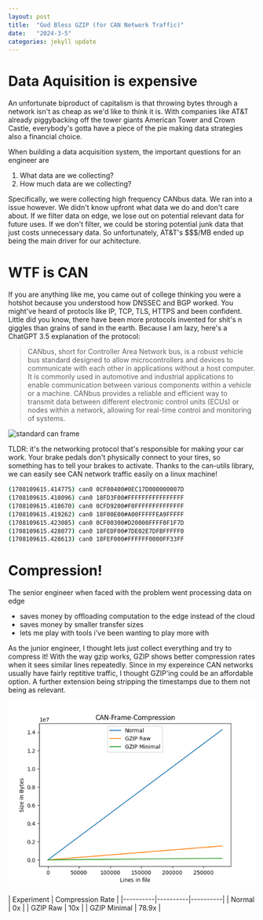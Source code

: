 ```yaml
---
layout: post
title:  "God Bless GZIP (for CAN Network Traffic)"
date:   "2024-3-5"
categories: jekyll update
---
```



#  Data Aquisition is expensive
An unfortunate biproduct of capitalism is that throwing bytes through a network isn't as cheap as we'd like to think it is. With companies like AT&T already piggybacking off the tower giants American Tower and Crown Castle, everybody's gotta have a piece of the pie making data strategies also a financial choice. 

When building a data acquisition system, the important questions for an engineer are 
 1. What data are we collecting?
 2. How much data are we collecting?

Specifically, we were collecting high frequency CANbus data. We ran into a issue however. We didn't know upfront what data we do and don't care about. If we filter data on edge, we lose out on potential relevant data for future uses. If we don't filter, we could be storing potential junk data that just costs unnecessary data. So unfortunately, AT&T's $$$/MB ended up being the main driver for our achitecture. 

# WTF is CAN

If you are anything like me, you came out of college thinking you were a hotshot because you understood how DNSSEC and BGP worked. You might've heard of protocls like IP, TCP, TLS, HTTPS and been confident. Little did you know, there have been more protocols invented for shit's n giggles than grains of sand in the earth. Because I am lazy, here's a ChatGPT 3.5 explanation of the protocol:

> CANbus, short for Controller Area Network bus, is a robust vehicle bus standard designed to allow microcontrollers and devices to communicate with each other in applications without a host computer. It is commonly used in automotive and industrial applications to enable communication between various components within a vehicle or a machine. CANbus provides a reliable and efficient way to transmit data between different electronic control units (ECUs) or nodes within a network, allowing for real-time control and monitoring of systems.



![standard can frame](https://canlogger1000.csselectronics.com/img/CAN-bus-frame-standard-message-SOF-ID-RTR-Control-Data-CRC-ACK-EOF.svg)

TLDR: it's the networking protocol that's responsible for making your car work. Your brake pedals don't physically connect to your tires, so something has to tell your brakes to activate. Thanks to the can-utils library, we can easily see CAN network traffic easily on a linux machine!



```bash
(1708109615.414775) can0 0CF00400#0EC17D000000007D
(1708109615.418096) can0 18FD3F00#FFFFFFFFFFFFFFFF
(1708109615.418670) can0 0CFD9200#F0FFFFFFFFFFFFFF
(1708109615.419262) can0 18F00E00#A00FFFFFEA9FFFFF
(1708109615.423085) can0 0CF00300#D20000FFFF0F1F7D
(1708109615.428077) can0 18FEDF00#7DE02E7DFBFFFFF0
(1708109615.428613) can0 18FEF000#FFFFFF0000FF33FF
```


# Compression! 

The senior engineer when faced with the problem went processing data on edge 
 - saves money by offloading computation to the edge instead of the cloud 
 - saves money by smaller transfer sizes
 - lets me play with tools i've been wanting to play more with 

 As the junior engineer, I thought lets just collect everything and try to compress it! With the way gzip works, GZIP shows better compression rates when it sees similar lines repeatedly. Since in my expereince CAN networks usually have fairly reptitive traffic, I thought GZIP'ing could be an affordable option. A further extension being stripping the timestamps due to them not being as relevant.

 ![Experiment](/images/can_compression.png)

 | Experiment | Compression Rate | 
|----------|----------|----------|
| Normal | 0x | 
| GZIP Raw | 10x | 
| GZIP Minimal | 78.9x  | 
